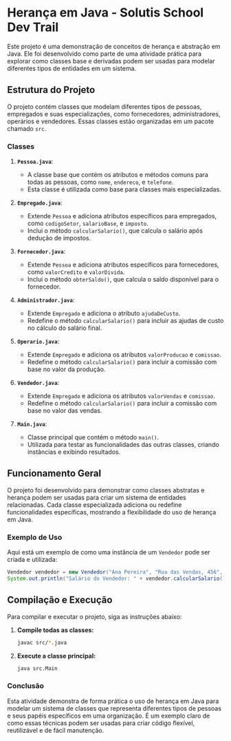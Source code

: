 # Herança em Java - Solutis School Dev Trail

Este projeto é uma demonstração de conceitos de herança e abstração em Java. Ele foi desenvolvido como parte de uma atividade prática para explorar como classes base e derivadas podem ser usadas para modelar diferentes tipos de entidades em um sistema.

## Estrutura do Projeto

O projeto contém classes que modelam diferentes tipos de pessoas, empregados e suas especializações, como fornecedores, administradores, operários e vendedores. Essas classes estão organizadas em um pacote chamado `src`.

### Classes

1. **`Pessoa.java`**:
   - A classe base que contém os atributos e métodos comuns para todas as pessoas, como `nome`, `endereco`, e `telefone`.
   - Esta classe é utilizada como base para classes mais especializadas.

2. **`Empregado.java`**:
   - Extende `Pessoa` e adiciona atributos específicos para empregados, como `codigoSetor`, `salarioBase`, e `imposto`.
   - Inclui o método `calcularSalario()`, que calcula o salário após dedução de impostos.

3. **`Fornecedor.java`**:
   - Extende `Pessoa` e adiciona atributos específicos para fornecedores, como `valorCredito` e `valorDivida`.
   - Inclui o método `obterSaldo()`, que calcula o saldo disponível para o fornecedor.

4. **`Administrador.java`**:
   - Extende `Empregado` e adiciona o atributo `ajudaDeCusto`.
   - Redefine o método `calcularSalario()` para incluir as ajudas de custo no cálculo do salário final.

5. **`Operario.java`**:
   - Extende `Empregado` e adiciona os atributos `valorProducao` e `comissao`.
   - Redefine o método `calcularSalario()` para incluir a comissão com base no valor da produção.

6. **`Vendedor.java`**:
   - Extende `Empregado` e adiciona os atributos `valorVendas` e `comissao`.
   - Redefine o método `calcularSalario()` para incluir a comissão com base no valor das vendas.

7. **`Main.java`**:
   - Classe principal que contém o método `main()`.
   - Utilizada para testar as funcionalidades das outras classes, criando instâncias e exibindo resultados.

## Funcionamento Geral

O projeto foi desenvolvido para demonstrar como classes abstratas e herança podem ser usadas para criar um sistema de entidades relacionadas. Cada classe especializada adiciona ou redefine funcionalidades específicas, mostrando a flexibilidade do uso de herança em Java.

### Exemplo de Uso

Aqui está um exemplo de como uma instância de um `Vendedor` pode ser criada e utilizada:

```java
Vendedor vendedor = new Vendedor("Ana Pereira", "Rua das Vendas, 456", "9876-1234", 404, 2500.0, 8.0, 100000.0, 5.0);
System.out.println("Salário do Vendedor: " + vendedor.calcularSalario());
```
## Compilação e Execução

Para compilar e executar o projeto, siga as instruções abaixo:

1. **Compile todas as classes:**
   
   ```bash
   javac src/*.java
   ```
   
2. **Execute a classe principal:**

   ```bash
   java src.Main
   ```
### Conclusão
Esta atividade demonstra de forma prática o uso de herança em Java para modelar um sistema de classes que representa diferentes tipos de pessoas e seus papéis específicos em uma organização. É um exemplo claro de como essas técnicas podem ser usadas para criar código flexível, reutilizável e de fácil manutenção.
   
